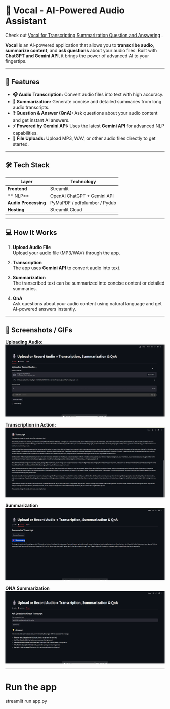 # 🎤 Vocal - AI-Powered Audio Assistant

Check out [Vocal for Transcripting,Summarization,Question and Answering](https://vocal-transcript-sum-qna.streamlit.app) .

**Vocal** is an AI-powered application that allows you to **transcribe audio**, **summarize content**, and **ask questions** about your audio files. Built with **ChatGPT and Gemini API**, it brings the power of advanced AI to your fingertips.  

---

## 🚀 Features

- **🎧 Audio Transcription:** Convert audio files into text with high accuracy.  
- **📝 Summarization:** Generate concise and detailed summaries from long audio transcripts.  
- **❓ Question & Answer (QnA):** Ask questions about your audio content and get instant AI answers.  
- **⚡ Powered by Gemini API:** Uses the latest **Gemini API** for advanced NLP capabilities.  
- **📂 File Uploads:** Upload MP3, WAV, or other audio files directly to get started.  

---

## 🛠 Tech Stack

| Layer                  | Technology |
|------------------------|------------|
| **Frontend**           | Streamlit |
| ** NLP**               | OpenAI ChatGPT + Gemini API |
| **Audio Processing**   | PyMuPDF / pdfplumber / Pydub |
| **Hosting**            | Streamlit Cloud |

---

## 💻 How It Works

1. **Upload Audio File**  
   Upload your audio file (MP3/WAV) through the app.  

2. **Transcription**  
   The app uses **Gemini API** to convert audio into text.  

3. **Summarization**  
   The transcribed text can be summarized into concise content or detailed summaries.  

4. **QnA**  
   Ask questions about your audio content using natural language and get AI-powered answers instantly.  

---

## 📸 Screenshots / GIFs

**Uploading Audio:**  
![Screenshot](assets/Screenshot161000.png)
 

**Transcription in Action:**  
![Screenshot](assets/Screenshot160945.png)
  

**Summarization**  
![Screenshot](assets/Screenshot161021.png)

**QNA** 
**Summarization** 
![Screenshot](assets/Screenshot161043.png)

---
# Run the app
streamlit run app.py
